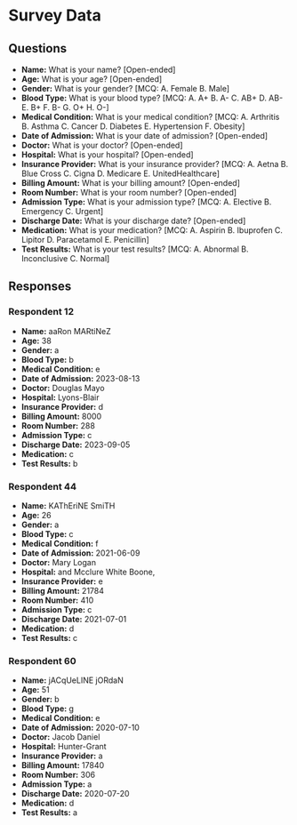 # Survey Data

## Questions

- **Name:** What is your name? [Open-ended]
- **Age:** What is your age? [Open-ended]
- **Gender:** What is your gender? [MCQ: A. Female B. Male]
- **Blood Type:** What is your blood type? [MCQ: A. A+ B. A- C. AB+ D. AB- E. B+ F. B- G. O+ H. O-]
- **Medical Condition:** What is your medical condition? [MCQ: A. Arthritis B. Asthma C. Cancer D. Diabetes E. Hypertension F. Obesity]
- **Date of Admission:** What is your date of admission? [Open-ended]
- **Doctor:** What is your doctor? [Open-ended]
- **Hospital:** What is your hospital? [Open-ended]
- **Insurance Provider:** What is your insurance provider? [MCQ: A. Aetna B. Blue Cross C. Cigna D. Medicare E. UnitedHealthcare]
- **Billing Amount:** What is your billing amount? [Open-ended]
- **Room Number:** What is your room number? [Open-ended]
- **Admission Type:** What is your admission type? [MCQ: A. Elective B. Emergency C. Urgent]
- **Discharge Date:** What is your discharge date? [Open-ended]
- **Medication:** What is your medication? [MCQ: A. Aspirin B. Ibuprofen C. Lipitor D. Paracetamol E. Penicillin]
- **Test Results:** What is your test results? [MCQ: A. Abnormal B. Inconclusive C. Normal]

## Responses

### Respondent 12

- **Name:** aaRon MARtiNeZ
- **Age:** 38
- **Gender:** a
- **Blood Type:** b
- **Medical Condition:** e
- **Date of Admission:** 2023-08-13
- **Doctor:** Douglas Mayo
- **Hospital:** Lyons-Blair
- **Insurance Provider:** d
- **Billing Amount:** 8000
- **Room Number:** 288
- **Admission Type:** c
- **Discharge Date:** 2023-09-05
- **Medication:** c
- **Test Results:** b

### Respondent 44

- **Name:** KAThEriNE SmiTH
- **Age:** 26
- **Gender:** a
- **Blood Type:** c
- **Medical Condition:** f
- **Date of Admission:** 2021-06-09
- **Doctor:** Mary Logan
- **Hospital:** and Mcclure White Boone,
- **Insurance Provider:** e
- **Billing Amount:** 21784
- **Room Number:** 410
- **Admission Type:** c
- **Discharge Date:** 2021-07-01
- **Medication:** d
- **Test Results:** c

### Respondent 60

- **Name:** jACqUeLINE jORdaN
- **Age:** 51
- **Gender:** b
- **Blood Type:** g
- **Medical Condition:** e
- **Date of Admission:** 2020-07-10
- **Doctor:** Jacob Daniel
- **Hospital:** Hunter-Grant
- **Insurance Provider:** a
- **Billing Amount:** 17840
- **Room Number:** 306
- **Admission Type:** a
- **Discharge Date:** 2020-07-20
- **Medication:** d
- **Test Results:** a

